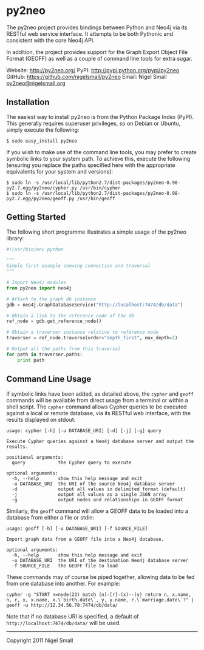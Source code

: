 py2neo
======

The py2neo project provides bindings between Python and Neo4j via its RESTful
web service interface. It attempts to be both Pythonic and consistent with the
core Neo4j API.

In addition, the project provides support for the Graph Export Object File
Format (GEOFF) as well as a couple of command line tools for extra sugar.


Website:  http://py2neo.org/
PyPI:     http://pypi.python.org/pypi/py2neo
GitHub:   https://github.com/nigelsmall/py2neo
Email:    Nigel Small <py2neo@nigelsmall.org>


Installation
------------

The easiest way to install py2neo is from the Python Package Index (PyPI). This
generally requires superuser privileges, so on Debian or Ubuntu, simply execute
the following:

```
$ sudo easy_install py2neo
```

If you wish to make use of the command line tools, you may prefer to create
symbolic links to your system path. To achieve this, execute the following
(ensuring you replace the paths specified here with the appropriate equivalents
for your system and versions):

```
$ sudo ln -s /usr/local/lib/python2.7/dist-packages/py2neo-0.98-py2.7.egg/py2neo/cypher.py /usr/bin/cypher
$ sudo ln -s /usr/local/lib/python2.7/dist-packages/py2neo-0.98-py2.7.egg/py2neo/geoff.py /usr/bin/geoff
```


Getting Started
---------------

The following short programme illustrates a simple usage of the py2neo library:

```python
#!/usr/bin/env python

"""
Simple first example showing connection and traversal
"""

# Import Neo4j modules
from py2neo import neo4j

# Attach to the graph db instance
gdb = neo4j.GraphDatabaseService("http://localhost:7474/db/data")

# Obtain a link to the reference node of the db
ref_node = gdb.get_reference_node()

# Obtain a traverser instance relative to reference node
traverser = ref_node.traverse(order="depth_first", max_depth=2)

# Output all the paths from this traversal
for path in traverser.paths:
	print path
```


Command Line Usage
------------------

If symbolic links have been added, as detailed above, the `cypher` and `geoff`
commands will be available from direct usage from a terminal or within a shell
script. The `cypher` command allows Cypher queries to be executed against a
local or remote database, via its RESTful web interface, with the results
displayed on stdout:

```
usage: cypher [-h] [-u DATABASE_URI] [-d] [-j] [-g] query

Execute Cypher queries against a Neo4j database server and output the results.

positional arguments:
  query            the Cypher query to execute

optional arguments:
  -h, --help       show this help message and exit
  -u DATABASE_URI  the URI of the source Neo4j database server
  -d               output all values in delimited format (default)
  -j               output all values as a single JSON array
  -g               output nodes and relationships in GEOFF format
```

Similarly, the `geoff` command will allow a GEOFF data to be loaded into a
database from either a file or stdin:

```
usage: geoff [-h] [-u DATABASE_URI] [-f SOURCE_FILE]

Import graph data from a GEOFF file into a Neo4j database.

optional arguments:
  -h, --help       show this help message and exit
  -u DATABASE_URI  the URI of the destination Neo4j database server
  -f SOURCE_FILE   the GEOFF file to load
```

These commands may of course be piped together, allowing data to be fed from
one database into another. For example:

```
cypher -g "START n=node(23) match (n)-[r]-(x)--(y) return n, x.name, n, r, x, x.name, x.\`birth.date\`, y, y.name, r.\`marriage.date\`?" | geoff -u http://12.34.56.78:7474/db/data/
```

Note that if no database URI is specified, a default of
`http://localhost:7474/db/data/` will be used.

---

Copyright 2011 Nigel Small

